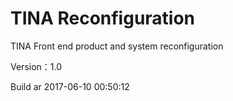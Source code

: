 # TINA Reconfiguration

TINA Front end product and system reconfiguration

Version：1.0

Build ar 2017-06-10 00:50:12

